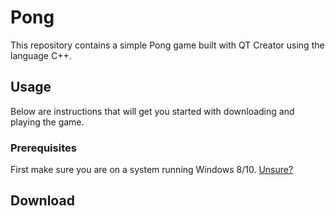 # Pong
This repository contains a simple Pong game built with QT Creator using the language C++.

## Usage
Below are instructions that will get you started with downloading and playing the game. 

### Prerequisites
First make sure you are on a system running Windows 8/10. [Unsure?](https://support.microsoft.com/en-us/windows/which-version-of-windows-operating-system-am-i-running-628bec99-476a-2c13-5296-9dd081cdd808)
## Download




